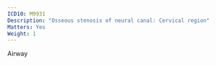 ```yaml
---
ICD10: M9931
Description: "Osseous stenosis of neural canal: Cervical region"
Matters: Yes
Weight: 1
---
```

Airway
